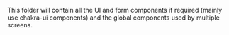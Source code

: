 This folder will contain all the UI and form components if required (mainly use chakra-ui components) and the global components used by multiple screens.